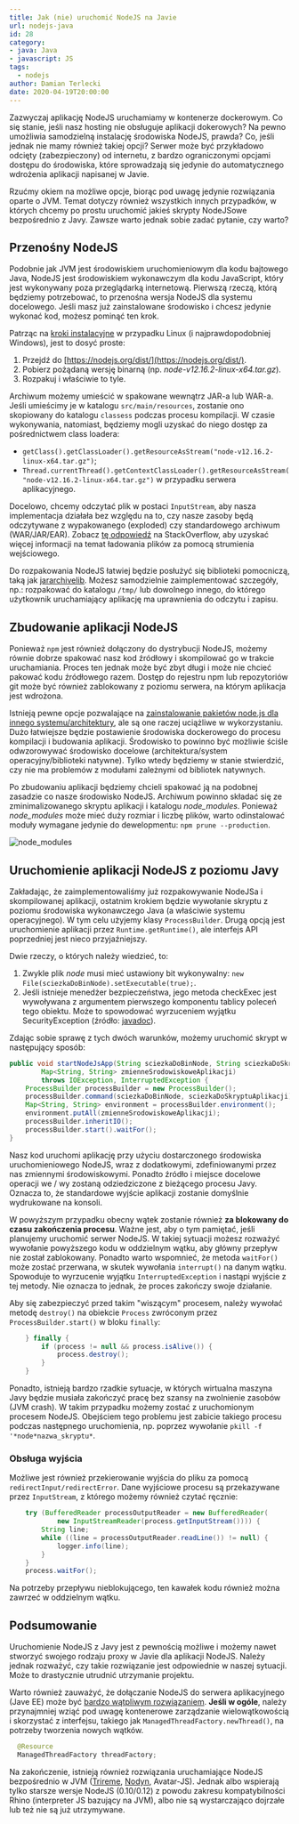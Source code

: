 ```yaml
---
title: Jak (nie) uruchomić NodeJS na Javie
url: nodejs-java
id: 28
category:
- java: Java
- javascript: JS
tags:
  - nodejs
author: Damian Terlecki
date: 2020-04-19T20:00:00
---
```


Zazwyczaj aplikację NodeJS uruchamiamy w kontenerze dockerowym. Co się stanie, jeśli nasz hosting nie obsługuje aplikacji dokerowych? Na pewno umożliwia samodzielną instalację środowiska NodeJS, prawda? Co, jeśli jednak nie mamy również takiej opcji? Serwer może być przykładowo odcięty (zabezpieczony) od internetu, z bardzo ograniczonymi opcjami dostępu do środowiska, które sprowadzają się jedynie do automatycznego wdrożenia aplikacji napisanej w Javie.

Rzućmy okiem na możliwe opcje, biorąc pod uwagę jedynie rozwiązania oparte o JVM. Temat dotyczy również wszystkich innych przypadków, w których chcemy po prostu uruchomić jakieś skrypty NodeJSowe bezpośrednio z Javy. Zawsze warto jednak sobie zadać pytanie, czy warto?

## Przenośny NodeJS

Podobnie jak JVM jest środowiskiem uruchomieniowym dla kodu bajtowego Java, NodeJS jest środowiskiem wykonawczym dla kodu JavaScript, który jest wykonywany poza przeglądarką internetową. Pierwszą rzeczą, którą będziemy potrzebować, to przenośna wersja NodeJS dla systemu docelowego. Jeśli masz już zainstalowane środowisko i chcesz jedynie wykonać kod, możesz pominąć ten krok.

Patrząc na [kroki instalacyjne](https://github.com/nodejs/help/wiki/Installation) w przypadku Linux (i najprawdopodobniej Windows), jest to dosyć proste:
1. Przejdź do [https://nodejs.org/dist/](https://nodejs.org/dist/).
2. Pobierz pożądaną wersję binarną (np. *node-v12.16.2-linux-x64.tar.gz*).
3. Rozpakuj i właściwie to tyle.

Archiwum możemy umieścić w spakowane wewnątrz JAR-a lub WAR-a. Jeśli umieścimy je w katalogu `src/main/resources`, zostanie ono skopiowany do katalogu `classess` podczas procesu kompilacji. W czasie wykonywania, natomiast, będziemy mogli uzyskać do niego dostęp za pośrednictwem class loadera:
- `getClass().getClassLoader().getResourceAsStream("node-v12.16.2-linux-x64.tar.gz")`;
- `Thread.currentThread().getContextClassLoader().getResourceAsStream("node-v12.16.2-linux-x64.tar.gz")` w przypadku serwera aplikacyjnego.

Docelowo, chcemy odczytać plik w postaci `InputStream`, aby nasza implementacja działała bez względu na to, czy nasze zasoby będą odczytywane z wypakowanego (exploded) czy standardowego archiwum (WAR/JAR/EAR). Zobacz [tę odpowiedź](https://stackoverflow.com/questions/676250/different-ways-of-loading-a-file-as-an-inputstream) na StackOverflow, aby uzyskać więcej informacji na temat ładowania plików za pomocą strumienia wejściowego.

Do rozpakowania NodeJS łatwiej będzie posłużyć się biblioteki pomocniczą, taką jak [jararchivelib](https://rauschig.org/jarchivelib/). Możesz samodzielnie zaimplementować szczegóły, np.: rozpakować do katalogu `/tmp/` lub dowolnego innego, do którego użytkownik uruchamiający aplikację ma uprawnienia do odczytu i zapisu.

## Zbudowanie aplikacji NodeJS

Ponieważ `npm` jest również dołączony do dystrybucji NodeJS, możemy równie dobrze spakować nasz kod źródłowy i skompilować go w trakcie uruchamiania. Proces ten jednak może być zbyt długi i może nie chcieć pakować kodu źródłowego razem. Dostęp do rejestru npm lub repozytoriów git może być również zablokowany z poziomu serwera, na którym aplikacja jest wdrożona.

Istnieją pewne opcje pozwalające na [zainstalowanie pakietów node.js dla innego systemu/architektury](https://stackoverflow.com/questions/24961623/installing-node-js-packages-for-different-architecture), ale są one raczej uciążliwe w wykorzystaniu. Dużo łatwiejsze będzie postawienie środowiska dockerowego do procesu kompilacji i budowania aplikacji. Środowisko to powinno być możliwie ściśle odwzorowywać środowisko docelowe (architektura/system operacyjny/biblioteki natywne). Tylko wtedy będziemy w stanie stwierdzić, czy nie ma problemów z modułami zależnymi od bibliotek natywnych.

Po zbudowaniu aplikacji będziemy chcieli spakować ją na podobnej zasadzie co nasze środowisko NodeJS. Archiwum powinno składać się ze zminimalizowanego skryptu aplikacji i katalogu *node_modules*. Ponieważ *node_modules* może mieć duży rozmiar i liczbę plików, warto odinstalować moduły wymagane jedynie do dewelopmentu: `npm prune --production`.

<img src="/img/hq/node_modules.jpg" alt="node_modules" title="node_modules">

## Uruchomienie aplikacji NodeJS z poziomu Javy

Zakładając, że zaimplementowaliśmy już rozpakowywanie NodeJSa i skompilowanej aplikacji, ostatnim krokiem będzie wywołanie skryptu z poziomu środowiska wykonawczego Java (a właściwie systemu operacyjnego). W tym celu użyjemy klasy `ProcessBuilder`. Drugą opcją jest uruchomienie aplikacji przez `Runtime.getRuntime()`, ale interfejs API poprzedniej jest nieco przyjaźniejszy.

Dwie rzeczy, o których należy wiedzieć, to:
1. Zwykle plik *node* musi mieć ustawiony bit wykonywalny: `new File(sciezkaDoBinNode).setExecutable(true);`.
2. Jeśli istnieje menedżer bezpieczeństwa, jego metoda checkExec jest wywoływana z argumentem pierwszego komponentu tablicy poleceń tego obiektu. Może to spowodować wyrzuceniem wyjątku SecurityException (źródło: [javadoc](https://docs.oracle.com/javase/8/docs/api/java/lang/ProcessBuilder.html)).

Zdając sobie sprawę z tych dwóch warunków, możemy uruchomić skrypt w następujący sposób:

```java
public void startNodeJsApp(String sciezkaDoBinNode, String sciezkaDoSkryptuAplikacji,
        Map<String, String> zmienneSrodowiskoweAplikacji)
        throws IOException, InterruptedException {
    ProcessBuilder processBuilder = new ProcessBuilder();
    processBuilder.command(sciezkaDoBinNode, sciezkaDoSkryptuAplikacji);
    Map<String, String> environment = processBuilder.environment();
    environment.putAll(zmienneSrodowiskoweAplikacji);
    processBuilder.inheritIO();
    processBuilder.start().waitFor();
}
```

Nasz kod uruchomi aplikację przy użyciu dostarczonego środowiska uruchomieniowego NodeJS, wraz z dodatkowymi, zdefiniowanymi przez nas zmiennymi środowiskowymi. Ponadto źródło i miejsce docelowe operacji we / wy zostaną odziedziczone z bieżącego procesu Javy. Oznacza to, że standardowe wyjście aplikacji zostanie domyślnie wydrukowane na konsoli.

W powyższym przypadku obecny wątek zostanie również **za blokowany do czasu zakończenia procesu**. Ważne jest, aby o tym pamiętać, jeśli planujemy uruchomić serwer NodeJS. W takiej sytuacji możesz rozważyć wywołanie powyższego kodu w oddzielnym wątku, aby główny przepływ nie został zablokowany. Ponadto warto wspomnieć, że metoda `waitFor()` może zostać przerwana, w skutek wywołania `interrupt()` na danym wątku. Spowoduje to wyrzucenie wyjątku `InterruptedException` i nastąpi wyjście z tej metody. Nie oznacza to jednak, że proces zakończy swoje działanie.

Aby się zabezpieczyć przed takim "wiszącym" procesem, należy wywołać metodę `destroy()` na obiekcie `Process` zwróconym przez `ProcessBuilder.start()` w bloku `finally`:
```java
    } finally {
        if (process != null && process.isAlive()) {
            process.destroy();
        }
    }
```

Ponadto, istnieją bardzo rzadkie sytuacje, w których wirtualna maszyna Javy będzie musiała zakończyć pracę bez szansy na zwolnienie zasobów (JVM crash). W takim przypadku możemy zostać z uruchomionym procesem NodeJS. Obejściem tego problemu jest zabicie takiego procesu podczas następnego uruchomienia, np. poprzez wywołanie `pkill -f '*node*nazwa_skryptu*`.

### Obsługa wyjścia

Możliwe jest również przekierowanie wyjścia do pliku za pomocą `redirectInput/redirectError`. Dane wyjściowe procesu są przekazywane przez `InputStream`, z którego możemy również czytać ręcznie:

```java
    try (BufferedReader processOutputReader = new BufferedReader(
            new InputStreamReader(process.getInputStream()))) {
        String line;
        while ((line = processOutputReader.readLine()) != null) {
            logger.info(line);
        }
    }
    process.waitFor();
```

Na potrzeby przepływu nieblokującego, ten kawałek kodu również można zawrzeć w oddzielnym wątku.

## Podsumowanie

Uruchomienie NodeJS z Javy jest z pewnością możliwe i możemy nawet stworzyć swojego rodzaju proxy w Javie dla aplikacji NodeJS. Należy jednak rozważyć, czy takie rozwiązanie jest odpowiednie w naszej sytuacji. Może to drastycznie utrudnić utrzymanie projektu.

Warto również zauważyć, że dołączanie NodeJS do serwera aplikacyjnego (Jave EE) może być [bardzo wątpliwym rozwiązaniem](https://www.oracle.com/technetwork/java/restrictions-142267.html). **Jeśli w ogóle**, należy przynajmniej wziąć pod uwagę kontenerowe zarządzanie wielowątkowością i skorzystać z interfejsu, takiego jak `ManagedThreadFactory.newThread()`, na potrzeby tworzenia nowych wątków.

```java
  @Resource
  ManagedThreadFactory threadFactory;
```

Na zakończenie, istnieją również rozwiązania uruchamiające NodeJS bezpośrednio w JVM ([Trireme](https://github.com/apigee/trireme), [Nodyn](https://www.nodyn.io), Avatar-JS). Jednak albo wspierają tylko starsze wersje NodeJS (0.10/0.12) z powodu zakresu kompatybilności Rhino (interpreter JS bazujący na JVM), albo nie są wystarczająco dojrzałe lub też nie są już utrzymywane.
